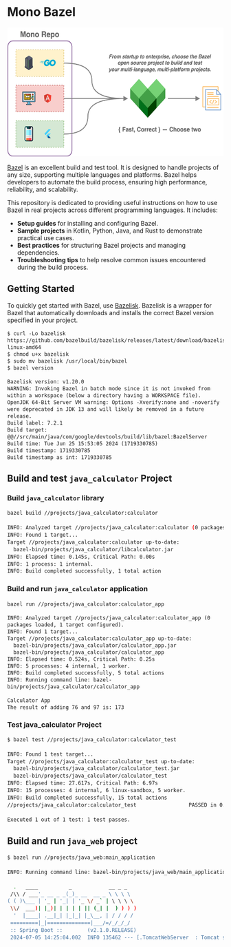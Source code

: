 # Mono Bazel

<p align="center">
  <a href="https://github.com/rain1024/mono-bazel/">
    <img src="https://raw.githubusercontent.com/rain1024/mono-bazel/main/images/system-design.png" height="300">
  </a>
</p>

[Bazel](https://bazel.build/) is an excellent build and test tool. It is designed to handle projects of any size, supporting multiple languages and platforms. Bazel helps developers to automate the build process, ensuring high performance, reliability, and scalability.

This repository is dedicated to providing useful instructions on how to use Bazel in real projects across different programming languages. It includes:

- **Setup guides** for installing and configuring Bazel.
- **Sample projects** in Kotlin, Python, Java, and Rust to demonstrate practical use cases.
- **Best practices** for structuring Bazel projects and managing dependencies.
- **Troubleshooting tips** to help resolve common issues encountered during the build process.

## Getting Started

To quickly get started with Bazel, use [Bazelisk](https://github.com/bazelbuild/bazelisk). Bazelisk is a wrapper for Bazel that automatically downloads and installs the correct Bazel version specified in your project.

```
$ curl -Lo bazelisk https://github.com/bazelbuild/bazelisk/releases/latest/download/bazelisk-linux-amd64
$ chmod u+x bazelisk
$ sudo mv bazelisk /usr/local/bin/bazel
$ bazel version

Bazelisk version: v1.20.0
WARNING: Invoking Bazel in batch mode since it is not invoked from within a workspace (below a directory having a WORKSPACE file).
OpenJDK 64-Bit Server VM warning: Options -Xverify:none and -noverify were deprecated in JDK 13 and will likely be removed in a future release.
Build label: 7.2.1
Build target: @@//src/main/java/com/google/devtools/build/lib/bazel:BazelServer
Build time: Tue Jun 25 15:53:05 2024 (1719330785)
Build timestamp: 1719330785
Build timestamp as int: 1719330785
```

## Build and test `java_calculator` Project

### Build `java_calculator` library

```sh
bazel build //projects/java_calculator:calculator

INFO: Analyzed target //projects/java_calculator:calculator (0 packages loaded, 0 targets configured).
INFO: Found 1 target...
Target //projects/java_calculator:calculator up-to-date:
  bazel-bin/projects/java_calculator/libcalculator.jar
INFO: Elapsed time: 0.145s, Critical Path: 0.00s
INFO: 1 process: 1 internal.
INFO: Build completed successfully, 1 total action
```

### Build and run `java_calculator` application

```
bazel run //projects/java_calculator:calculator_app

INFO: Analyzed target //projects/java_calculator:calculator_app (0 packages loaded, 1 target configured).
INFO: Found 1 target...
Target //projects/java_calculator:calculator_app up-to-date:
  bazel-bin/projects/java_calculator/calculator_app.jar
  bazel-bin/projects/java_calculator/calculator_app
INFO: Elapsed time: 0.524s, Critical Path: 0.25s
INFO: 5 processes: 4 internal, 1 worker.
INFO: Build completed successfully, 5 total actions
INFO: Running command line: bazel-bin/projects/java_calculator/calculator_app

Calculator App
The result of adding 76 and 97 is: 173
```

### Test java_calculator Project

```sh
$ bazel test //projects/java_calculator:calculator_test

INFO: Found 1 test target...
Target //projects/java_calculator:calculator_test up-to-date:
  bazel-bin/projects/java_calculator/calculator_test.jar
  bazel-bin/projects/java_calculator/calculator_test
INFO: Elapsed time: 27.617s, Critical Path: 6.97s
INFO: 15 processes: 4 internal, 6 linux-sandbox, 5 worker.
INFO: Build completed successfully, 15 total actions
//projects/java_calculator:calculator_test                 PASSED in 0.3s

Executed 1 out of 1 test: 1 test passes.
```

## Build and run `java_web` project

```sh
$ bazel run //projects/java_web:main_application

INFO: Running command line: bazel-bin/projects/java_web/main_application

  .   ____          _            __ _ _
 /\\ / ___'_ __ _ _(_)_ __  __ _ \ \ \ \
( ( )\___ | '_ | '_| | '_ \/ _` | \ \ \ \
 \\/  ___)| |_)| | | | | || (_| |  ) ) ) )
  '  |____| .__|_| |_|_| |_\__, | / / / /
 =========|_|==============|___/=/_/_/_/
 :: Spring Boot ::        (v2.1.0.RELEASE)
 2024-07-05 14:25:04.002  INFO 135462 --- [.TomcatWebServer  : Tomcat started on port(s): 5000 (http) with context path ''
```

